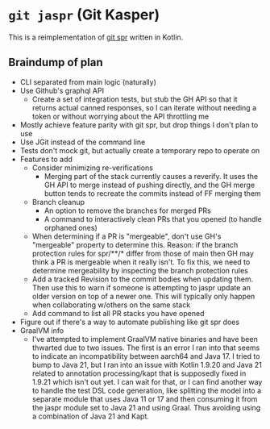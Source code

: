 # `git jaspr` (Git Kasper)

This is a reimplementation of [git spr](https://github.com/ejoffe/spr) written in Kotlin.

## Braindump of plan

- CLI separated from main logic (naturally)
- Use Github's graphql API
  - Create a set of integration tests, but stub the GH API so that it returns actual canned responses, so I can iterate without needing a token or without worrying about the API throttling me
- Mostly achieve feature parity with git spr, but drop things I don't plan to use
- Use JGit instead of the command line
- Tests don't mock git, but actually create a temporary repo to operate on
- Features to add
  - Consider minimizing re-verifications
    - Merging part of the stack currently causes a reverify. It uses the GH API to merge instead of pushing directly, and the GH merge button tends to recreate the commits instead of FF merging them
  - Branch cleanup
    - An option to remove the branches for merged PRs
    - A command to interactively clean PRs that you opened (to handle orphaned ones)
  - When determining if a PR is "mergeable", don't use GH's "mergeable" property to determine this. Reason: if the branch protection rules for spr/**/* differ from those of main then GH may think a PR is mergeable when it really isn't. To fix this, we need to determine mergeability by inspecting the branch protection rules
  - Add a tracked Revision to the commit bodies when updating them. Then use this to warn if someone is attempting to jaspr update an older version on top of a newer one. This will typically only happen when collaborating w/others on the same stack
  - Add command to list all PR stacks you have opened
- Figure out if there's a way to automate publishing like git spr does
- GraalVM info
  - I've attempted to implement GraalVM native binaries and have been thwarted due to two issues. The first is an error I ran into that seems to indicate an incompatibility between aarch64 and Java 17. I tried to bump to Java 21, but I ran into an issue with Kotlin 1.9.20 and Java 21 related to annotation processing/kapt that is supposedly fixed in 1.9.21 which isn't out yet. I can wait for that, or I can find another way to handle the test DSL code generation, like splitting the model into a separate module that uses Java 11 or 17 and then consuming it from the jaspr module set to Java 21 and using Graal. Thus avoiding using a combination of Java 21 and Kapt.
